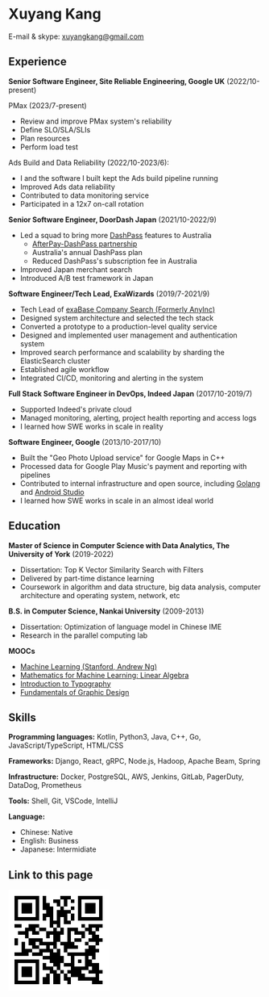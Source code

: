 Xuyang Kang
======

E-mail & skype: [xuyangkang@gmail.com](mailto:xuyangkang@gmail.com)

Experience
---------
**Senior Software Engineer, Site Reliable Engineering, Google UK** (2022/10-present)

PMax (2023/7-present)
- Review and improve PMax system's reliability
- Define SLO/SLA/SLIs
- Plan resources
- Perform load test

Ads Build and Data Reliability (2022/10-2023/6):
- I and the software I built kept the Ads build pipeline running
- Improved Ads data reliability
- Contributed to data monitoring service
- Participated in a 12x7 on-call rotation


**Senior Software Engineer, DoorDash Japan** (2021/10-2022/9)

- Led a squad to bring more [DashPass](https://help.doordash.com/consumers/s/article/What-is-DashPass?language=en_US) features to Australia
    -  [AfterPay-DashPass partnership](https://doordash.news/australia/dash-now-pay-later-doordash-launches-partnership-with-afterpay/)       
    - Australia's annual DashPass plan
    - Reduced DashPass's subscription fee in Australia
- Improved Japan merchant search
- Introduced A/B test framework in Japan

**Software Engineer/Tech Lead, ExaWizards** (2019/7-2021/9)

- Tech Lead of [exaBase Company Search (Formerly AnyInc)](https://exawizards.com/exabase/companysearch/)
- Designed system architecture and selected the tech stack
- Converted a prototype to a production-level quality service
- Designed and implemented user management and authentication system
- Improved search performance and scalability by sharding the ElasticSearch cluster
- Established agile workflow
- Integrated CI/CD, monitoring and alerting in the system

**Full Stack Software Engineer in DevOps, Indeed Japan** (2017/10-2019/7)

- Supported Indeed's private cloud
- Managed monitoring, alerting, project health reporting and access logs
- I learned how SWE works in scale in reality

**Software Engineer, Google** (2013/10-2017/10)

- Built the "Geo Photo Upload service" for Google Maps in C++
- Processed data for Google Play Music's payment and reporting with pipelines
- Contributed to internal infrastructure and open source, including [Golang](https://github.com/golang/go/blob/0652274c10f8f2a520c30bf43bb968dac91bf9f5/AUTHORS#L1451) and [Android Studio](https://developer.android.com/training/app-indexing)
- I learned how SWE works in scale in an almost ideal world


Education
---------
**Master of Science in Computer Science with Data Analytics, The University of York** (2019-2022)

- Dissertation: Top K Vector Similarity Search with Filters
- Delivered by part-time distance learning
- Coursework in algorithm and data structure, big data analysis, computer architecture and operating system, network, etc

**B.S. in Computer Science, Nankai University** (2009-2013)

- Dissertation: Optimization of language model in Chinese IME
- Research in the parallel computing lab

**MOOCs**

- [Machine Learning (Stanford, Andrew Ng)](ML.pdf)
- [Mathematics for Machine Learning: Linear Algebra](https://coursera.org/share/f7b2a5490da199784863314e386667aa)
- [Introduction to Typography](https://coursera.org/share/7b866f49bc2d8a5714392ed96a91f684)
- [Fundamentals of Graphic Design](https://coursera.org/share/bd60ef42629374c2630913ae19af00fc)


Skills
------
**Programming languages:** Kotlin, Python3, Java, C++, Go, JavaScript/TypeScript, HTML/CSS

**Frameworks:** Django, React, gRPC, Node.js, Hadoop, Apache Beam, Spring

**Infrastructure:** Docker, PostgreSQL, AWS, Jenkins, GitLab, PagerDuty, DataDog, Prometheus

**Tools:** Shell, Git, VSCode, IntelliJ

**Language:**

- Chinese: Native
- English: Business
- Japanese: Intermidiate

Link to this page
------
![](qr-resume.png)
